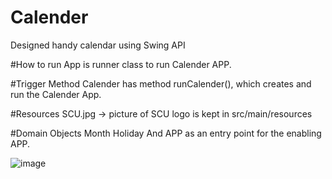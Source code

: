 # Calender
Designed handy calendar using Swing API 

#How to run 
App is runner class to run Calender APP.

#Trigger Method
Calender has method runCalender(), which creates and run the Calender App.

#Resources
SCU.jpg -> picture of SCU logo is kept in src/main/resources

#Domain Objects
Month
Holiday
And APP as an entry point for the enabling APP.


![image](https://drive.google.com/file/d/16TIOUvCCkvK5mEnlGxz__ebHVlVgpsP0/view?usp=sharing)
